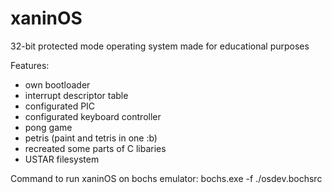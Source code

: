 # xaninOS

32-bit protected mode operating system made for educational purposes

Features:

- own bootloader
- interrupt descriptor table
- configurated PIC
- configurated keyboard controller
- pong game
- petris (paint and tetris in one :b)
- recreated some parts of C libaries
- USTAR filesystem

Command to run xaninOS on bochs emulator:
bochs.exe -f ./osdev.bochsrc
